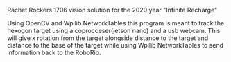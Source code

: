 Rachet Rockers 1706 vision solution for the 2020 year "Infinite Recharge"

Using OpenCV and Wpilib NetworkTables this program is meant to track the hexogon target using a coprocceser(jetson nano) and a usb webcam. This will give x rotation from the target alongside distance to the target and distance to the base of the target while using Wpilib NetworkTables to send information back to the RoboRio.